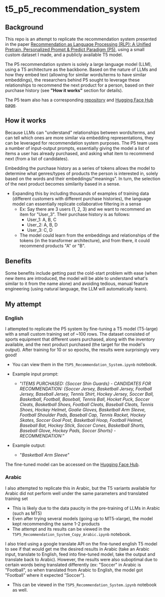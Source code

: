 # t5_p5_recommendation_system

## Background

This repo is an attempt to replicate the recommendation system presented in the paper [Recommendation as Language Processing (RLP):
A Unified Pretrain, Personalized Prompt & Predict Paradigm (P5)](https://arxiv.org/pdf/2203.13366.pdf), using a small custom dataset I made, and a publicly available T5 model. 

The P5 recommendation system is solely a large language model (LLM), using a T5 architecture as the backbone. Based on the nature of LLMs and how they embed text (allowing for similar words/terms to have similar embeddings), the researchers behind P5 sought to leverage these relationships to recommend the next product for a person, based on their purchase history (see __"How it works"__ section for details). 

The P5 team also has a corresponding [repository](https://github.com/jeykigung/P5) and [Hugging Face Hub page](https://huggingface.co/makitanikaze/P5).


## How it works

Because LLMs can "understand" relationships between words/terms, and can tell which ones are more similar via embedding representations, they can be leveraged for recommendation system purposes. The P5 team uses a number of input-output prompts, essentially giving the model a list of items a user has already purchased, and asking what item to recommend next (from a list of candidates).

Embedding the purchase history as a series of tokens allows the model to determine what genres/types of products the person is interested in, solely based on the words and their embeddings/"meanings". In turn, the selection of the next product becomes similarity based in a sense.
- Expanding this by including thousands of examples of training data (different customers with different purchase histories), the language model can essentially replicate collaborative filtering in a sense
  - Ex: Say there are 3 users (1, 2, 3) and we want to recommend an item for "User_3". Their purchase history is as follows:
    - User_1: A, B, C
    - User_2: A, B, D
    - User_3: C, D
  - The model could learn from the embeddings and relationships of the tokens (in the transformer architecture), and from there, it could recommend products "A" or "B".


## Benefits

Some benefits include getting past the cold-start problem with ease (when new items are introduced, the model will be able to understand what's similar to it from the name alone) and avoiding tedious, manual feature engineering (using natural language, the LLM will automatically learn).


## My attempt

### English

I attempted to replicate the P5 system by fine-tuning a T5 model (T5-large) with a small custom training set of ~100 rows. The dataset consisted of sports equipment that different users purchased, along with the inventory available, and the next product purchased (the target for the model's output). After training for 10 or so epochs, the results were surprisingly very good! 
- You can view them in the `T5P5_Recommendation_System.ipynb` notebook.

- Example input prompt:
  - "_ITEMS PURCHASED: {Soccer Shin Guards} - CANDIDATES FOR RECOMMENDATION: {Soccer Jersey, Basketball Jersey, Football Jersey, Baseball Jersey, Tennis Shirt, Hockey Jersey, Soccer Ball, Basketball, Football, Baseball, Tennis Ball, Hocket Puck, Soccer Cleats, Basketball Shoes, Football Cleats, Baseball Cleats, Tennis Shoes, Hockey Helmet, Goalie Gloves, Basketball Arm Sleeve, Football Shoulder Pads, Baseball Cap, Tennis Racket, Hockey Skates, Soccer Goal Post, Basketball Hoop, Football Helmet, Baseball Bat, Hockey Stick, Soccer Cones, Basketball Shorts, Baseball Glove, Hockey Pads, Soccer Shorts} - RECOMMENDATION:_"
- Example output:
  - "_Basketball Arm Sleeve_"

The fine-tuned model can be accessed on the [Hugging Face Hub](https://huggingface.co/mohammadhia/t5_recommendation_sports_equipment_english?text=ITEMS+PURCHASED%3A+%7BSoccer+Shin+Guards%7D+-+CANDIDATES+FOR+RECOMMENDATION%3A+%7BSoccer+Jersey%2C+Basketball+Jersey%2C+Football+Jersey%2C+Baseball+Jersey%2C+Tennis+Shirt%2C+Hockey+Jersey%2C+Soccer+Ball%2C+Basketball%2C+Football%2C+Baseball%2C+Tennis+Ball%2C+Hocket+Puck%2C+Soccer+Cleats%2C+Basketball+Shoes%2C+Football+Cleats%2C+Baseball+Cleats%2C+Tennis+Shoes%2C+Hockey+Helmet%2C+Goalie+Gloves%2C+Basketball+Arm+Sleeve%2C+Football+Shoulder+Pads%2C+Baseball+Cap%2C+Tennis+Racket%2C+Hockey+Skates%2C+Soccer+Goal+Post%2C+Basketball+Hoop%2C+Football+Helmet%2C+Baseball+Bat%2C+Hockey+Stick%2C+Soccer+Cones%2C+Basketball+Shorts%2C+Baseball+Glove%2C+Hockey+Pads%2C+Soccer+Shorts%7D+-+RECOMMENDATION%3A).

### Arabic

I also attempted to replicate this in Arabic, but the T5 variants available for Arabic did not perform well under the same parameters and translated training set
- This is likely due to the data paucity in the pre-training of LLMs in Arabic (such as MT5)
- Even after trying several models (going up to MT5-xlarge), the model kept recommending the same 1-2 products
- The attempt and its results can be viewed in the `T5P5_Recommendation_System_Copy_Arabic.ipynb` notebook.

I also tried using a google translate API on the fine-tuned english T5 model to see if that would get me the desired results in Arabic (take an Arabic input, translate to English, feed into fine-tuned model, take the output and translate back to Arabic). However, the results were also suboptimal due to certain words being translated differently (ex: "Soccer" in Arabic is "Football", so when translated from Arabic to English, the model got "Football" where it expected "Soccer").
- This can be viewed in the `T5P5_Recommendation_System.ipynb` notebook as well.
